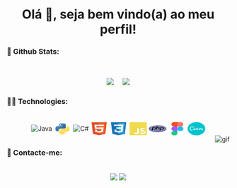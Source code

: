 <h1 align="center">Olá 👋, seja bem vindo(a) ao meu perfil!</h1>

<h3>🌠 Github Stats:</h3>
<p>ㅤ</p>
  
<p align="center" flex-direction="column">
  <img width="50%" src="https://github-readme-stats.vercel.app/api?username=DaviCampoi&show_icons=true&title_color=FF2E3D&text_color=FF2E3D&bg_color=0E0E0E&icon_color=FF2E3D&rank_icon=github" /> ㅤ
  <img width="38%" src="https://github-readme-stats.vercel.app/api/top-langs/?username=DaviCampoi&layout=compact&title_color=FF2E3D&text_color=FF2E3D&bg_color=0E0E0E&icon_color=277E86"
</p>

<h3>👨‍💻 Technologies:</h3>  
ㅤ
<div style="display: inline_block" align="center">
  <img align="center" alt="Java" height="30" width="40" src="https://cdn.jsdelivr.net/gh/devicons/devicon@latest/icons/java/java-original.svg">
  <img align="center" alt="Python" height="30" width="40" src="https://raw.githubusercontent.com/devicons/devicon/master/icons/python/python-original.svg">
  <img align="center" alt="C#" height="30" width="40" src="https://cdn.jsdelivr.net/gh/devicons/devicon@latest/icons/csharp/csharp-original.svg" />      
  <img align="center" alt="HTML" height="30" width="40" src="https://raw.githubusercontent.com/devicons/devicon/master/icons/html5/html5-original.svg">
  <img align="center" alt="CSS" height="30" width="40" src="https://raw.githubusercontent.com/devicons/devicon/master/icons/css3/css3-original.svg">
  <img align="center" alt="JS" height="30" width="40" src="https://raw.githubusercontent.com/devicons/devicon/master/icons/javascript/javascript-plain.svg">
   <img align="center" alt="JS" height="30" width="40" src="https://raw.githubusercontent.com/devicons/devicon/master/icons/php/php-original.svg">
  <img align="center" alt="JS" height="30" width="40" src="https://raw.githubusercontent.com/devicons/devicon/master/icons/figma/figma-original.svg">
  <img align="center" alt="JS" height="30" width="40" src="https://raw.githubusercontent.com/devicons/devicon/master/icons/canva/canva-original.svg">


  
 
  
</div>
 <img align="right" alt="gif"  src="https://64.media.tumblr.com/010f1f83abb4c6415e3ad96fd4461ff1/7db6c5aa2e5ec027-34/s540x810/8fa70a52e79aec8eb6b9b05e53ff0ad8a7ca2b23.gif">

 
## 


<h3>📨 Contacte-me:</h3>
ㅤ
<div style="display: inline_block; flex-wrap: nowrap" align = "center"> 
  <a href = "mailto:davicampoi09@gmail.com"><img src="https://img.shields.io/badge/-Gmail-%23333?style=for-the-badge&logo=gmail&logoColor=white" target="_blank"></a>
  <a href="https://www.linkedin.com/in/davi-campoi-837703321/" target="_blank"><img src="https://img.shields.io/badge/-LinkedIn-%230077B5?style=for-the-badge&logo=linkedin&logoColor=white" target="_blank"></a>
